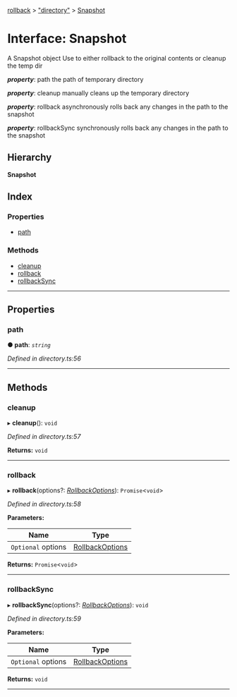 [rollback](../README.md) > ["directory"](../modules/_directory_.md) > [Snapshot](../interfaces/_directory_.snapshot.md)

# Interface: Snapshot

A Snapshot object Use to either rollback to the original contents or cleanup the temp dir

*__property__*: path the path of temporary directory

*__property__*: cleanup manually cleans up the temporary directory

*__property__*: rollback asynchronously rolls back any changes in the path to the snapshot

*__property__*: rollbackSync synchronously rolls back any changes in the path to the snapshot

## Hierarchy

**Snapshot**

## Index

### Properties

* [path](_directory_.snapshot.md#path)

### Methods

* [cleanup](_directory_.snapshot.md#cleanup)
* [rollback](_directory_.snapshot.md#rollback)
* [rollbackSync](_directory_.snapshot.md#rollbacksync)

---

## Properties

<a id="path"></a>

###  path

**● path**: *`string`*

*Defined in directory.ts:56*

___

## Methods

<a id="cleanup"></a>

###  cleanup

▸ **cleanup**(): `void`

*Defined in directory.ts:57*

**Returns:** `void`

___
<a id="rollback"></a>

###  rollback

▸ **rollback**(options?: *[RollbackOptions](../modules/_directory_.md#rollbackoptions)*): `Promise`<`void`>

*Defined in directory.ts:58*

**Parameters:**

| Name | Type |
| ------ | ------ |
| `Optional` options | [RollbackOptions](../modules/_directory_.md#rollbackoptions) |

**Returns:** `Promise`<`void`>

___
<a id="rollbacksync"></a>

###  rollbackSync

▸ **rollbackSync**(options?: *[RollbackOptions](../modules/_directory_.md#rollbackoptions)*): `void`

*Defined in directory.ts:59*

**Parameters:**

| Name | Type |
| ------ | ------ |
| `Optional` options | [RollbackOptions](../modules/_directory_.md#rollbackoptions) |

**Returns:** `void`

___

